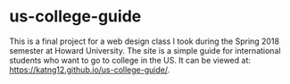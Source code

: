 # us-college-guide

This is a final project for a web design class I took during the Spring 2018 semester at Howard University. The site is a simple guide for international students who want to go to college in the US. It can be viewed at:  https://katng12.github.io/us-college-guide/.
